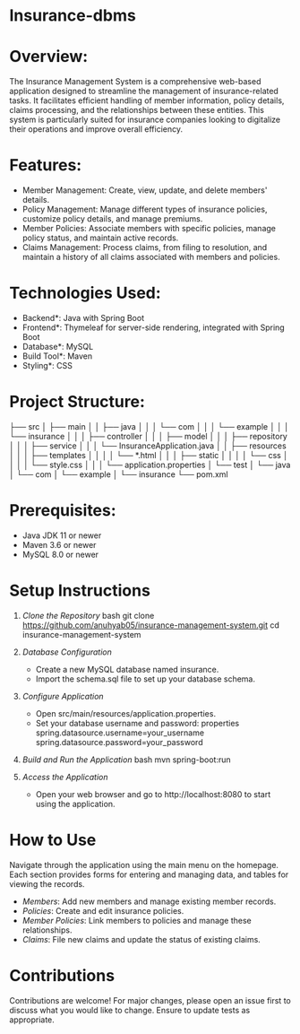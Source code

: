 # Insurance-dbms

# Overview:
The Insurance Management System is a comprehensive web-based application designed to streamline the management of insurance-related tasks. It facilitates efficient handling of member information, policy details, claims processing, and the relationships between these entities. This system is particularly suited for insurance companies looking to digitalize their operations and improve overall efficiency.

# Features:
- Member Management: Create, view, update, and delete members' details.
- Policy Management: Manage different types of insurance policies, customize policy details, and manage premiums.
- Member Policies: Associate members with specific policies, manage policy status, and maintain active records.
- Claims Management: Process claims, from filing to resolution, and maintain a history of all claims associated with members and policies.

# Technologies Used:

- Backend*: Java with Spring Boot
- Frontend*: Thymeleaf for server-side rendering, integrated with Spring Boot
- Database*: MySQL
- Build Tool*: Maven
- Styling*: CSS

# Project Structure:

├── src
│   ├── main
│   │   ├── java
│   │   │   └── com
│   │   │       └── example
│   │   │           └── insurance
│   │   │               ├── controller
│   │   │               ├── model
│   │   │               ├── repository
│   │   │               ├── service
│   │   │               └── InsuranceApplication.java
│   │   ├── resources
│   │   │   ├── templates
│   │   │   │   └── *.html
│   │   │   ├── static
│   │   │   │   └── css
│   │   │   │       └── style.css
│   │   │   └── application.properties
│   └── test
│       └── java
│           └── com
│               └── example
│                   └── insurance
└── pom.xml

# Prerequisites:
- Java JDK 11 or newer
- Maven 3.6 or newer
- MySQL 8.0 or newer

# Setup Instructions

1. *Clone the Repository*
   bash
   git clone https://github.com/anuhyab05/insurance-management-system.git
   cd insurance-management-system
   

2. *Database Configuration*
   - Create a new MySQL database named insurance.
   - Import the schema.sql file to set up your database schema.

3. *Configure Application*
   - Open src/main/resources/application.properties.
   - Set your database username and password:
     properties
     spring.datasource.username=your_username
     spring.datasource.password=your_password
     

4. *Build and Run the Application*
   bash
   mvn spring-boot:run
   

5. *Access the Application*
   - Open your web browser and go to http://localhost:8080 to start using the application.

# How to Use

Navigate through the application using the main menu on the homepage. Each section provides forms for entering and managing data, and tables for viewing the records.

- *Members*: Add new members and manage existing member records.
- *Policies*: Create and edit insurance policies.
- *Member Policies*: Link members to policies and manage these relationships.
- *Claims*: File new claims and update the status of existing claims.

# Contributions

Contributions are welcome! For major changes, please open an issue first to discuss what you would like to change. Ensure to update tests as appropriate.
